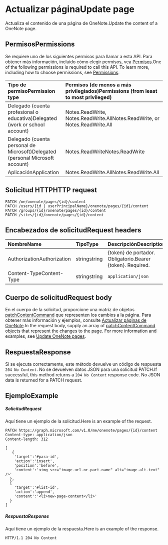 # <a name="update-page"></a><span data-ttu-id="12758-101">Actualizar página</span><span class="sxs-lookup"><span data-stu-id="12758-101">Update page</span></span>

<span data-ttu-id="12758-102">Actualiza el contenido de una página de OneNote.</span><span class="sxs-lookup"><span data-stu-id="12758-102">Update the content of a OneNote page.</span></span>
## <a name="permissions"></a><span data-ttu-id="12758-103">Permisos</span><span class="sxs-lookup"><span data-stu-id="12758-103">Permissions</span></span>
<span data-ttu-id="12758-p101">Se requiere uno de los siguientes permisos para llamar a esta API. Para obtener más información, incluido cómo elegir permisos, vea [Permisos](../../../concepts/permissions_reference.md).</span><span class="sxs-lookup"><span data-stu-id="12758-p101">One of the following permissions is required to call this API. To learn more, including how to choose permissions, see [Permissions](../../../concepts/permissions_reference.md).</span></span>

|<span data-ttu-id="12758-106">Tipo de permiso</span><span class="sxs-lookup"><span data-stu-id="12758-106">Permission type</span></span>      | <span data-ttu-id="12758-107">Permisos (de menos a más privilegiados)</span><span class="sxs-lookup"><span data-stu-id="12758-107">Permissions (from least to most privileged)</span></span>              | 
|:--------------------|:---------------------------------------------------------| 
|<span data-ttu-id="12758-108">Delegado (cuenta profesional o educativa)</span><span class="sxs-lookup"><span data-stu-id="12758-108">Delegated (work or school account)</span></span> | <span data-ttu-id="12758-109">Notes.ReadWrite, Notes.ReadWrite.All</span><span class="sxs-lookup"><span data-stu-id="12758-109">Notes.ReadWrite, or Notes.ReadWrite.All</span></span>    | 
|<span data-ttu-id="12758-110">Delegado (cuenta personal de Microsoft)</span><span class="sxs-lookup"><span data-stu-id="12758-110">Delegated (personal Microsoft account)</span></span> | <span data-ttu-id="12758-111">Notes.ReadWrite</span><span class="sxs-lookup"><span data-stu-id="12758-111">Notes.ReadWrite</span></span>    | 
|<span data-ttu-id="12758-112">Aplicación</span><span class="sxs-lookup"><span data-stu-id="12758-112">Application</span></span> | <span data-ttu-id="12758-113">Notes.ReadWrite.All</span><span class="sxs-lookup"><span data-stu-id="12758-113">Notes.ReadWrite.All</span></span> | 

## <a name="http-request"></a><span data-ttu-id="12758-114">Solicitud HTTP</span><span class="sxs-lookup"><span data-stu-id="12758-114">HTTP request</span></span>
<!-- { "blockType": "ignored" } -->
```http
PATCH /me/onenote/pages/{id}/content
PATCH /users/{id | userPrincipalName}/onenote/pages/{id}/content
PATCH /groups/{id}/onenote/pages/{id}/content
PATCH /sites/{id}/onenote/pages/{id}/content
```
## <a name="request-headers"></a><span data-ttu-id="12758-115">Encabezados de solicitud</span><span class="sxs-lookup"><span data-stu-id="12758-115">Request headers</span></span>
| <span data-ttu-id="12758-116">Nombre</span><span class="sxs-lookup"><span data-stu-id="12758-116">Name</span></span>       | <span data-ttu-id="12758-117">Tipo</span><span class="sxs-lookup"><span data-stu-id="12758-117">Type</span></span> | <span data-ttu-id="12758-118">Descripción</span><span class="sxs-lookup"><span data-stu-id="12758-118">Description</span></span>|
|:-----------|:------|:----------|
| <span data-ttu-id="12758-119">Authorization</span><span class="sxs-lookup"><span data-stu-id="12758-119">Authorization</span></span>  | <span data-ttu-id="12758-120">string</span><span class="sxs-lookup"><span data-stu-id="12758-120">string</span></span>  | <span data-ttu-id="12758-p102">{token} de portador. Obligatorio.</span><span class="sxs-lookup"><span data-stu-id="12758-p102">Bearer {token}. Required.</span></span> |
| <span data-ttu-id="12758-123">Content-Type</span><span class="sxs-lookup"><span data-stu-id="12758-123">Content-Type</span></span> | <span data-ttu-id="12758-124">string</span><span class="sxs-lookup"><span data-stu-id="12758-124">string</span></span> | `application/json` |

## <a name="request-body"></a><span data-ttu-id="12758-125">Cuerpo de solicitud</span><span class="sxs-lookup"><span data-stu-id="12758-125">Request body</span></span>
<span data-ttu-id="12758-p103">En el cuerpo de la solicitud, proporcione una matriz de objetos [patchContentCommand](../resources/patchcontentcommand.md) que representen los cambios a la página. Para obtener más información y ejemplos, consulte <a href="https://msdn.microsoft.com/office/office365/howto/onenote-update-page">Actualizar páginas de OneNote</a>.</span><span class="sxs-lookup"><span data-stu-id="12758-p103">In the request body, supply an array of [patchContentCommand](../resources/patchcontentcommand.md) objects that represent the changes to the page. For more information and examples, see <a href="https://msdn.microsoft.com/office/office365/howto/onenote-update-page">Update OneNote pages</a>.</span></span>

## <a name="response"></a><span data-ttu-id="12758-128">Respuesta</span><span class="sxs-lookup"><span data-stu-id="12758-128">Response</span></span>

<span data-ttu-id="12758-p104">Si se ejecuta correctamente, este método devuelve un código de respuesta `204 No Content`.  No se devuelven datos JSON para una solicitud PATCH.</span><span class="sxs-lookup"><span data-stu-id="12758-p104">If successful, this method returns a `204 No Content` response code.  No JSON data is returned for a PATCH request.</span></span>
## <a name="example"></a><span data-ttu-id="12758-131">Ejemplo</span><span class="sxs-lookup"><span data-stu-id="12758-131">Example</span></span>
##### <a name="request"></a><span data-ttu-id="12758-132">Solicitud</span><span class="sxs-lookup"><span data-stu-id="12758-132">Request</span></span>
<span data-ttu-id="12758-133">Aquí tiene un ejemplo de la solicitud.</span><span class="sxs-lookup"><span data-stu-id="12758-133">Here is an example of the request.</span></span>
<!-- {
  "blockType": "request",
  "name": "update_page"
}-->
```http
PATCH https://graph.microsoft.com/v1.0/me/onenote/pages/{id}/content
Content-type: application/json
Content-length: 312

[
   {
    'target':'#para-id',
    'action':'insert',
    'position':'before',
    'content':'<img src="image-url-or-part-name" alt="image-alt-text" />'
  }, 
  {
    'target':'#list-id',
    'action':'append',
    'content':'<li>new-page-content</li>'
  }
]
```
##### <a name="response"></a><span data-ttu-id="12758-134">Respuesta</span><span class="sxs-lookup"><span data-stu-id="12758-134">Response</span></span>
<span data-ttu-id="12758-135">Aquí tiene un ejemplo de la respuesta.</span><span class="sxs-lookup"><span data-stu-id="12758-135">Here is an example of the response.</span></span> 
<!-- {
  "blockType": "response",
  "truncated": true,
  "@odata.type": "microsoft.graph.onenotePage"
} -->
```http
HTTP/1.1 204 No Content
```

<!-- uuid: 8fcb5dbc-d5aa-4681-8e31-b001d5168d79
2015-10-25 14:57:30 UTC -->
<!-- {
  "type": "#page.annotation",
  "description": "Update page",
  "keywords": "",
  "section": "documentation",
  "tocPath": ""
}-->
